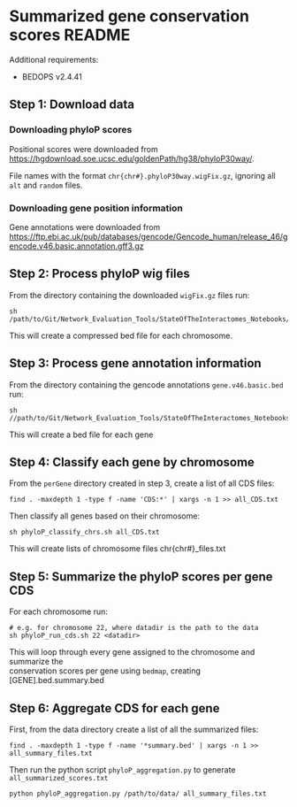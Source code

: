 # Summarized gene conservation scores README

Additional requirements:
* BEDOPS v2.4.41

## Step 1: Download data
### Downloading phyloP scores

Positional scores were downloaded from 
https://hgdownload.soe.ucsc.edu/goldenPath/hg38/phyloP30way/.  

File names with the format `chr{chr#}.phyloP30way.wigFix.gz`, ignoring all `alt` 
and `random` files.  

### Downloading gene position information

Gene annotations were downloaded from https://ftp.ebi.ac.uk/pub/databases/gencode/Gencode_human/release_46/gencode.v46.basic.annotation.gff3.gz  


## Step 2: Process phyloP wig files

From the directory containing the downloaded `wigFix.gz` files run:
```
sh /path/to/Git/Network_Evaluation_Tools/StateOfTheInteractomes_Notebooks/Supplemental_Code/phyloP_run_wig_bed.sh
```
This will create a compressed bed file for each chromosome.

## Step 3: Process gene annotation information

From the directory containing the gencode annotations `gene.v46.basic.bed` run:
```
sh //path/to/Git/Network_Evaluation_Tools/StateOfTheInteractomes_Notebooks/Supplemental_Code/phyloP_run_pergene.sh
```
This will create a bed file for each gene

## Step 4: Classify each gene by chromosome
From the `perGene` directory created in step 3, create a list of all CDS files:
```
find . -maxdepth 1 -type f -name 'CDS:*' | xargs -n 1 >> all_CDS.txt
```

Then classify all genes based on their chromosome:
```
sh phyloP_classify_chrs.sh all_CDS.txt
```
This will create lists of chromosome files chr{chr#}_files.txt

## Step 5: Summarize the phyloP scores per gene CDS

For each chromosome run:
```
# e.g. for chromosome 22, where datadir is the path to the data
sh phyloP_run_cds.sh 22 <datadir>
```
This will loop through every gene assigned to the chromosome and summarize the  
conservation scores per gene using `bedmap`, creating [GENE].bed.summary.bed

## Step 6: Aggregate CDS for each gene

First, from the data directory create a list of all the summarized files:

```
find . -maxdepth 1 -type f -name '*summary.bed' | xargs -n 1 >> all_summary_files.txt
```
Then run the python script `phyloP_aggregation.py` to generate 
`all_summarized_scores.txt`
```
python phyloP_aggregation.py /path/to/data/ all_summary_files.txt
```

